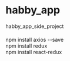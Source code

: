 # habby_app
habby_app_side_project




####
npm install axios --save  
npm install redux  
npm install react-redux
